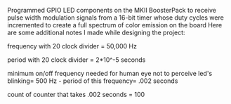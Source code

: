 Programmed GPIO LED components on the MKII BoosterPack to receive pulse width modulation signals from a 16-bit timer whose duty cycles were incremented to create a full spectrum of color emission on the board
Here are some additional notes I made while designing the project:

frequency with 20 clock divider = 50,000 Hz

period with 20 clock divider = 2*10^-5 seconds

minimum on/off frequency needed for human eye not to perceive led's blinking= 500 Hz
	- period of this frequency= .002 seconds

count of counter that takes .002 seconds = 100



